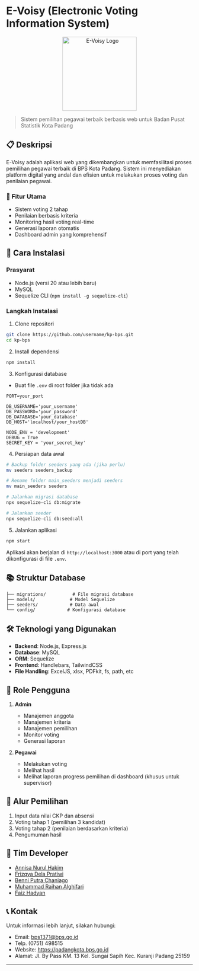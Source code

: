 # E-Voisy (Electronic Voting Information System)

<p align="center">
  <img src="https://cdn.builder.io/api/v1/image/assets/TEMP/befd2e64e54fd7a8ae9ef1614d7a9d870a896659a28381b2db0f62470189d471?apiKey=0eb9abb28bf34cd7be47a2dfb2f311cb&" alt="E-Voisy Logo" width="200"/>
</p>

> Sistem pemilihan pegawai terbaik berbasis web untuk Badan Pusat Statistik Kota Padang

## 📋 Deskripsi

E-Voisy adalah aplikasi web yang dikembangkan untuk memfasilitasi proses pemilihan pegawai terbaik di BPS Kota Padang. Sistem ini menyediakan platform digital yang andal dan efisien untuk melakukan proses voting dan penilaian pegawai.

### 🎯 Fitur Utama
 
- Sistem voting 2 tahap
- Penilaian berbasis kriteria
- Monitoring hasil voting real-time
- Generasi laporan otomatis
- Dashboard admin yang komprehensif

## 🚀 Cara Instalasi

### Prasyarat

- Node.js (versi 20 atau lebih baru)
- MySQL
- Sequelize CLI (`npm install -g sequelize-cli`)

### Langkah Instalasi

1. Clone repositori
```bash
git clone https://github.com/username/kp-bps.git
cd kp-bps
```

2. Install dependensi
```bash
npm install
```

3. Konfigurasi database
- Buat file `.env` di root folder jika tidak ada
```env
PORT=your_port

DB_USERNAME='your_username'
DB_PASSWORD='your_password'
DB_DATABASE='your_database'
DB_HOST='localhost/your_hostDB'

NODE_ENV = 'development'
DEBUG = True
SECRET_KEY = 'your_secret_key'
```

4. Persiapan data awal
```bash
# Backup folder seeders yang ada (jika perlu)
mv seeders seeders_backup

# Rename folder main_seeders menjadi seeders
mv main_seeders seeders

# Jalankan migrasi database
npx sequelize-cli db:migrate

# Jalankan seeder
npx sequelize-cli db:seed:all
```

5. Jalankan aplikasi
```bash
npm start
```

Aplikasi akan berjalan di `http://localhost:3000` atau di port yang telah dikonfigurasi di file `.env`.

## 📚 Struktur Database

```
├── migrations/          # File migrasi database
├── models/             # Model Sequelize
├── seeders/            # Data awal
└── config/            # Konfigurasi database
```

## 🛠️ Teknologi yang Digunakan

- **Backend**: Node.js, Express.js
- **Database**: MySQL
- **ORM**: Sequelize
- **Frontend**: Handlebars, TailwindCSS
- **File Handling**: ExcelJS, xlsx, PDFkit, fs, path, etc

## 👥 Role Pengguna

1. **Admin**
   - Manajemen anggota
   - Manajemen kriteria
   - Manajemen pemilihan
   - Monitor voting
   - Generasi laporan

2. **Pegawai**
   - Melakukan voting
   - Melihat hasil
   - Melihat laporan progress pemilihan di dashboard (khusus untuk supervisor)

## 📝 Alur Pemilihan

1. Input data nilai CKP dan absensi
2. Voting tahap 1 (pemilihan 3 kandidat)
3. Voting tahap 2 (penilaian berdasarkan kriteria)
4. Pengumuman hasil

## 👥 Tim Developer
- [Annisa Nurul Hakim](https://instagram.com/thisis.annisa/)
- [Frizqya Dela Pratiwi](https://instagram.com/frizqyadela)
- [Benni Putra Chaniago](https://instagram.com/benni_chaniago28/)
- [Muhammad Raihan Alghifari](https://instagram.com/mralghifr_)
- [Faiz Hadyan](https://instagram.com/feyyy_fz)

## 📞 Kontak

Untuk informasi lebih lanjut, silakan hubungi:
- Email: bps1371@bps.go.id
- Telp. (0751) 498515
- Website: https://padangkota.bps.go.id
- Alamat: Jl. By Pass KM. 13 Kel. Sungai Sapih Kec. Kuranji Padang 25159

---
